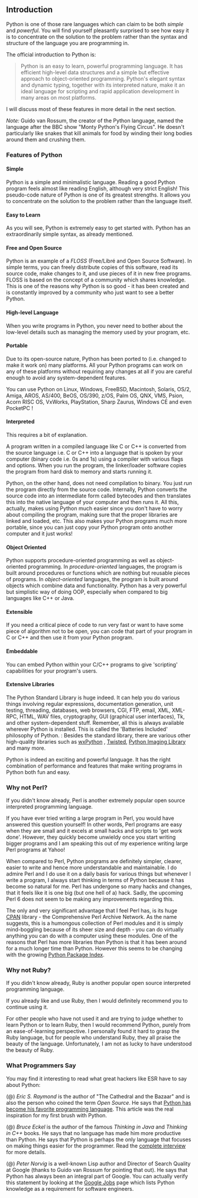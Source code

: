 ## Introduction

Python is one of those rare languages which can claim to be both *simple* and *powerful*.  You will find yourself pleasantly surprised to see how easy it is to concentrate on the solution to the problem rather than the syntax and structure of the language you are programming in.

The official introduction to Python is:

> Python is an easy to learn, powerful programming language. It has efficient high-level data structures and a simple but effective approach to object-oriented programming. Python's elegant syntax and dynamic typing, together with its interpreted nature, make it an ideal language for scripting and rapid application development in many areas on most platforms. 

I will discuss most of these features in more detail in the next section.

*Note:* Guido van Rossum, the creator of the Python language, named the language after the BBC show "Monty Python's Flying Circus". He doesn't particularly like snakes that kill animals for food by winding their long bodies around them and crushing them.

### Features of Python

#### Simple

Python is a simple and minimalistic language. Reading a good Python program feels almost like reading English, although very strict English! This pseudo-code nature of Python is one of its greatest strengths. It allows you to concentrate on the solution to the problem rather than the language itself.

#### Easy to Learn

As you will see, Python is extremely easy to get started with. Python has an extraordinarily simple syntax, as already mentioned.

#### Free and Open Source

Python is an example of a *FLOSS* (Free/Libré and Open Source Software). In simple terms, you can freely distribute copies of this software, read its source code, make changes to it, and use pieces of it in new free programs. FLOSS is based on the concept of a community which shares knowledge. This is one of the reasons why Python is so good - it has been created and is constantly improved by a community who just want to see a better Python.  

#### High-level Language

When you write programs in Python, you never need to bother about the low-level details such as managing the memory used by your program, etc.  

#### Portable

Due to its open-source nature, Python has been ported to (i.e. changed to make it work on) many platforms. All your Python programs can work on any of these platforms without requiring any changes at all if you are careful enough to avoid any system-dependent features.  

You can use Python on Linux, Windows, FreeBSD, Macintosh, Solaris, OS/2, Amiga, AROS, AS/400, BeOS, OS/390, z/OS, Palm OS, QNX, VMS, Psion, Acorn RISC OS, VxWorks, PlayStation, Sharp Zaurus, Windows CE and even PocketPC !

#### Interpreted

This requires a bit of explanation.

A program written in a compiled language like C or C++ is converted from the source language i.e. C or C++ into a language that is spoken by your computer (binary code i.e. 0s and 1s) using a compiler with various flags and options. When you run the program, the linker/loader software copies the program from hard disk to memory and starts running it.

Python, on the other hand, does not need compilation to binary.  You just *run* the program directly from the source code. Internally, Python converts the source code into an intermediate form called bytecodes and then translates this into the native language of your computer and then runs it. All this, actually, makes using Python much easier since you don't have to worry about compiling the program, making sure that the proper libraries are linked and loaded, etc. This also makes your Python programs much more portable, since you can just copy your Python program onto another computer and it just works!

#### Object Oriented

Python supports procedure-oriented programming as well as object-oriented programming. In *procedure-oriented* languages, the program is built around procedures or functions which are nothing but reusable pieces of programs. In *object-oriented* languages, the program is built around objects which combine data and functionality. Python has a very powerful but simplistic way of doing OOP, especially when compared to big languages like C++ or Java.  

#### Extensible 

If you need a critical piece of code to run very fast or want to have some piece of algorithm not to be open, you can code that part of your program in C or C++ and then use it from your Python program.  

#### Embeddable

You can embed Python within your C/C++ programs to give 'scripting' capabilities for your program's users.

#### Extensive Libraries

The Python Standard Library is huge indeed. It can help you do various things involving regular expressions, documentation generation, unit testing, threading, databases, web browsers, CGI, FTP, email, XML, XML-RPC, HTML, WAV files, cryptography, GUI (graphical user interfaces), Tk, and other system-dependent stuff. Remember, all this is always available wherever Python is installed. This is called the 'Batteries Included' philosophy of Python.
: Besides the standard library, there are various other high-quality libraries such as [wxPython](http://www.wxpython.org) , [Twisted](http://www.twistedmatrix.com/products/twisted), [Python Imaging Library](http://www.pythonware.com/products/pil/index.htm) and many more.

Python is indeed an exciting and powerful language. It has the right combination of performance and features that make writing programs in Python both fun and easy.

### Why not Perl?

If you didn't know already, Perl is another extremely popular open source interpreted programming language.

If you have ever tried writing a large program in Perl, you would have answered this question yourself! In other words, Perl programs are easy when they are small and it excels at small hacks and scripts to 'get work done'. However, they quickly become unwieldy once you start writing bigger programs and I am speaking this out of my experience writing large Perl programs at Yahoo!

When compared to Perl, Python programs are definitely simpler, clearer, easier to write and hence more understandable and maintainable. I do admire Perl and I do use it on a daily basis for various things but whenever I write a program, I always start thinking in terms of Python because it has become so natural for me. Perl has undergone so many hacks and changes, that it feels like it is one big (but one hell of a) hack. Sadly, the upcoming Perl 6 does not seem to be making any improvements regarding this.

The only and very significant advantage that I feel Perl has, is its huge [CPAN](http://cpan.perl.org) library - the Comprehensive Perl Archive Network. As the name suggests, this is a humongous collection of Perl modules and it is simply mind-boggling because of its sheer size and depth - you can do virtually anything you can do with a computer using these modules. One of the reasons that Perl has more libraries than Python is that it has been around for a much longer time than Python. However this seems to be changing with the growing [Python Package Index](http://pypi.python.org/pypi).

### Why not Ruby?

If you didn't know already, Ruby is another popular open source interpreted programming language.

If you already like and use Ruby, then I would definitely recommend you to continue using it.

For other people who have not used it and are trying to judge whether to learn Python or to learn Ruby, then I would recommend Python, purely from an ease-of-learning perspective. I personally found it hard to grasp the Ruby language, but for people who understand Ruby, they all praise the beauty of the language. Unfortunately, I am not as lucky to have understood the beauty of Ruby.

### What Programmers Say

You may find it interesting to read what great hackers like ESR have to say about Python:

(@) *Eric S. Raymond* is the author of "The Cathedral and the Bazaar" and is also the person who coined the term *Open Source*. He says that [Python has become his favorite programming language](http://www.linuxjournal.com/article.php?sid=3882). This article was the real inspiration for my first brush with Python.  

(@) *Bruce Eckel* is the author of the famous *Thinking in Java* and *Thinking in C++* books. He says that no language has made him more productive than Python. He says that Python is perhaps the only language that focuses on making things easier for the programmer. Read the [complete interview](http://www.artima.com/intv/aboutme.html) for more details.
  
(@) *Peter Norvig* is a well-known Lisp author and Director of Search Quality at Google (thanks to Guido van Rossum for pointing that out). He says that Python has always been an integral part of Google. You can actually verify this statement by looking at the [Google Jobs](http://www.google.com/jobs/index.html) page which lists Python knowledge as a requirement for software engineers.
